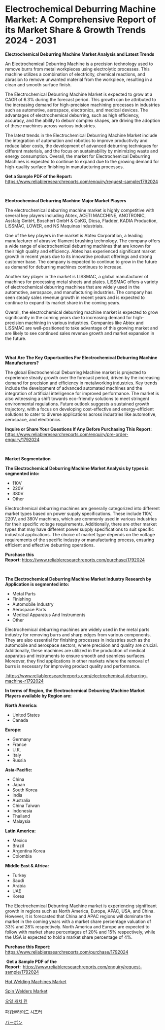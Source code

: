 <p><h1>Electrochemical Deburring Machine Market: A Comprehensive Report of its Market Share & Growth Trends 2024 - 2031</h1></p><p><strong>Electrochemical Deburring Machine Market Analysis and Latest Trends</strong></p>
<p><p>An Electrochemical Deburring Machine is a precision technology used to remove burrs from metal workpieces using electrolytic processes. This machine utilizes a combination of electricity, chemical reactions, and abrasion to remove unwanted material from the workpiece, resulting in a clean and smooth surface finish.</p><p>The Electrochemical Deburring Machine Market is expected to grow at a CAGR of 6.3% during the forecast period. This growth can be attributed to the increasing demand for high-precision machining processes in industries such as automotive, aerospace, electronics, and medical devices. The advantages of electrochemical deburring, such as high efficiency, accuracy, and the ability to deburr complex shapes, are driving the adoption of these machines across various industries.</p><p>The latest trends in the Electrochemical Deburring Machine Market include the integration of automation and robotics to improve productivity and reduce labor costs, the development of advanced deburring techniques for different materials, and the focus on sustainability by minimizing waste and energy consumption. Overall, the market for Electrochemical Deburring Machines is expected to continue to expand due to the growing demand for high-quality surface finishing in manufacturing processes.</p></p>
<p><strong>Get a Sample PDF of the Report:&nbsp;</strong> <a href="https://www.reliableresearchreports.com/enquiry/request-sample/1792024">https://www.reliableresearchreports.com/enquiry/request-sample/1792024</a></p>
<p>&nbsp;</p>
<p><strong>Electrochemical Deburring Machine Major Market Players</strong></p>
<p><p>The electrochemical deburring machine market is highly competitive with several key players including Abtex, ACETI MACCHINE, ANOTRONIC, Assfalg GmbH, Boschert GmbH & CoKG, Dicsa, Fladder, KADIA Production, LISSMAC, LOWER, and NS Maquinas Industriais.</p><p>One of the key players in the market is Abtex Corporation, a leading manufacturer of abrasive filament brushing technology. The company offers a wide range of electrochemical deburring machines that are known for their high quality and efficiency. Abtex has experienced significant market growth in recent years due to its innovative product offerings and strong customer base. The company is expected to continue to grow in the future as demand for deburring machines continues to increase.</p><p>Another key player in the market is LISSMAC, a global manufacturer of machines for processing metal sheets and plates. LISSMAC offers a variety of electrochemical deburring machines that are widely used in the automotive, aerospace, and manufacturing industries. The company has seen steady sales revenue growth in recent years and is expected to continue to expand its market share in the coming years.</p><p>Overall, the electrochemical deburring machine market is expected to grow significantly in the coming years due to increasing demand for high-precision machining in various industries. Companies like Abtex and LISSMAC are well-positioned to take advantage of this growing market and are likely to see continued sales revenue growth and market expansion in the future.</p></p>
<p>&nbsp;</p>
<p><strong>What Are The Key Opportunities For Electrochemical Deburring Machine Manufacturers?</strong></p>
<p><p>The global Electrochemical Deburring Machine market is projected to experience steady growth over the forecast period, driven by the increasing demand for precision and efficiency in metalworking industries. Key trends include the development of advanced automated machines and the integration of artificial intelligence for improved performance. The market is also witnessing a shift towards eco-friendly solutions to meet stringent environmental regulations. Future outlook suggests a sustained growth trajectory, with a focus on developing cost-effective and energy-efficient solutions to cater to diverse applications across industries like automotive, aerospace, and electronics.</p></p>
<p><strong>Inquire or Share Your Questions If Any Before Purchasing This Report:</strong> <a href="https://www.reliableresearchreports.com/enquiry/pre-order-enquiry/1792024">https://www.reliableresearchreports.com/enquiry/pre-order-enquiry/1792024</a></p>
<p>&nbsp;</p>
<p><strong>Market Segmentation</strong></p>
<p><strong>The Electrochemical Deburring Machine Market Analysis by types is segmented into:</strong></p>
<p><ul><li>110V</li><li>220V</li><li>380V</li><li>Other</li></ul></p>
<p><p>Electrochemical deburring machines are generally categorized into different market types based on power supply specifications. These include 110V, 220V, and 380V machines, which are commonly used in various industries for their specific voltage requirements. Additionally, there are other market types that may have different power supply specifications to suit specific industrial applications. The choice of market type depends on the voltage requirements of the specific industry or manufacturing process, ensuring efficient and effective deburring operations.</p></p>
<p><strong>Purchase this Report:&nbsp;</strong><a href="https://www.reliableresearchreports.com/purchase/1792024">https://www.reliableresearchreports.com/purchase/1792024</a></p>
<p>&nbsp;</p>
<p><strong>The Electrochemical Deburring Machine Market Industry Research by Application is segmented into:</strong></p>
<p><ul><li>Metal Parts</li><li>Finishing</li><li>Automobile Industry</li><li>Aerospace Parts</li><li>Medical Apparatus And Instruments</li><li>Other</li></ul></p>
<p><p>Electrochemical deburring machines are widely used in the metal parts industry for removing burrs and sharp edges from various components. They are also essential for finishing processes in industries such as the automobile and aerospace sectors, where precision and quality are crucial. Additionally, these machines are utilized in the production of medical apparatus and instruments to ensure smooth and seamless surfaces. Moreover, they find applications in other markets where the removal of burrs is necessary for improving product quality and performance.</p></p>
<p><a href="https://www.reliableresearchreports.com/electrochemical-deburring-machine-r1792024">&nbsp;https://www.reliableresearchreports.com/electrochemical-deburring-machine-r1792024</a></p>
<p><strong>In terms of Region, the Electrochemical Deburring Machine Market Players available by Region are:</strong></p>
<p>
    <p> <strong> North America: </strong>
        <ul>
            <li>United States</li>
            <li>Canada</li>
        </ul>
        </p> 
    <p> <strong> Europe: </strong>
        <ul>
            <li>Germany</li>
            <li>France</li>
            <li>U.K.</li>
            <li>Italy</li>
            <li>Russia</li>
        </ul>
        </p> 
    <p> <strong> Asia-Pacific: </strong>
        <ul>
            <li>China</li>
            <li>Japan</li>
            <li>South Korea</li>
            <li>India</li>
            <li>Australia</li>
            <li>China Taiwan</li>
            <li>Indonesia</li>
            <li>Thailand</li>
            <li>Malaysia</li>
        </ul>
        </p> 
    <p> <strong> Latin America: </strong>
        <ul>
            <li>Mexico</li>
            <li>Brazil</li>
            <li>Argentina Korea</li>
            <li>Colombia</li>
        </ul>
        </p> 
    <p> <strong> Middle East & Africa: </strong>
        <ul>
            <li>Turkey</li>
            <li>Saudi</li>
            <li>Arabia</li>
            <li>UAE</li>
            <li>Korea</li>
        </ul>
    </p>
    </p>
<p><p>The Electrochemical Deburring Machine market is experiencing significant growth in regions such as North America, Europe, APAC, USA, and China. However, it is forecasted that China and APAC regions will dominate the market in the coming years with a market share percentage valuation of 33% and 28% respectively. North America and Europe are expected to follow with market share percentages of 20% and 15% respectively, while the USA is expected to hold a market share percentage of 4%.</p></p>
<p><strong>Purchase this Report: </strong><a href="https://www.reliableresearchreports.com/purchase/1792024">https://www.reliableresearchreports.com/purchase/1792024</a></p>
<p>&nbsp;<strong>Get a Sample PDF of the Report:&nbsp;&nbsp;</strong><a href="https://www.reliableresearchreports.com/enquiry/request-sample/1792024">https://www.reliableresearchreports.com/enquiry/request-sample/1792024</a></p>
<p><strong></strong></p>
<p><p><a href="https://github.com/mauripalmi/Market-Research-Report-List-3/blob/main/hot-welding-machines-market.md">Hot Welding Machines Market</a></p><p><a href="https://github.com/gulaimolin/Market-Research-Report-List-4/blob/main/spin-welders-market.md">Spin Welders Market</a></p><p><a href="https://github.com/vseigx30c9a1j/Market-Research-Report-List-1/blob/main/726359230555.md">오일 캐치 캔</a></p><p><a href="https://github.com/WilburKihn5676/Market-Research-Report-List-1/blob/main/294186130556.md">파워글라이드 시프터</a></p><p><a href="https://github.com/EthanMorar2011/Market-Research-Report-List-1/blob/main/851903933231.md">バーボン</a></p></p>